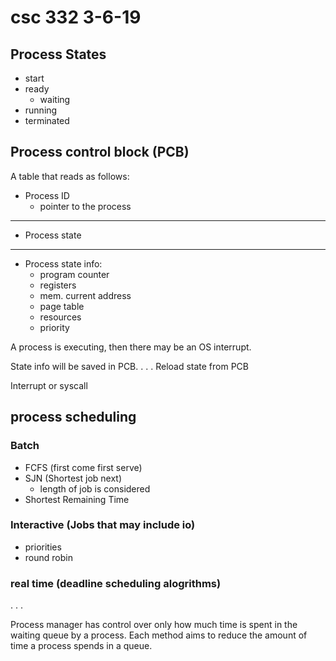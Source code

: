 # csc 332 3-6-19

## Process States

- start
- ready
	- waiting
- running
- terminated

## Process control block (PCB)
A table that reads as follows:
- Process ID
	- pointer to the process
----
- Process state
----
- Process state info:
	- program counter
	- registers
	- mem. current address
	- page table
	- resources
	- priority

A process is executing, then there may be an OS interrupt.

State info will be saved in PCB.
.
.
.
Reload state from PCB

Interrupt or syscall

## process scheduling
### Batch 
- FCFS (first come first serve)
- SJN (Shortest job next)
	- length of job is considered
- Shortest Remaining Time

### Interactive (Jobs that may include io)
- priorities
- round robin

### real time (deadline scheduling alogrithms)

 . . .

Process manager has control over only how much time is spent in the waiting queue by a process. Each method aims to reduce the amount of time a process spends in a queue.

